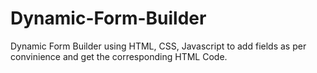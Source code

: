 # Dynamic-Form-Builder
Dynamic Form Builder using HTML, CSS, Javascript to add fields as per convinience and get the corresponding HTML Code.
